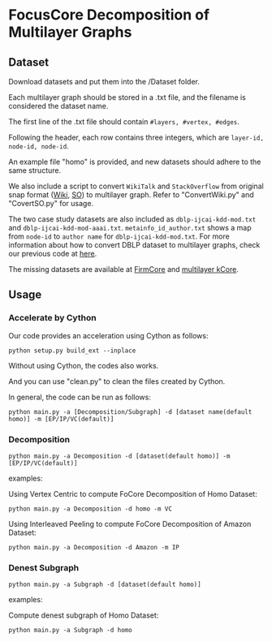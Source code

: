 # FocusCore Decomposition of Multilayer Graphs

## Dataset

Download datasets and put them into the /Dataset folder.

Each multilayer graph should be stored in a .txt file, and the filename is considered the dataset name.

The first line of the .txt file should contain ``#layers, #vertex, #edges``.

Following the header, each row contains three integers, which are ``layer-id, node-id, node-id``.

An example file "homo" is provided, and new datasets should adhere to the same structure.

We also include a script to convert ``WikiTalk`` and ``StackOverflow`` from original snap format ([Wiki](https://snap.stanford.edu/data/wiki-Talk.html), [SO](https://snap.stanford.edu/data/sx-stackoverflow.html)) to multilayer graph. Refer to "ConvertWiki.py" and "CovertSO.py" for usage.

The two case study datasets are also included as ``dblp-ijcai-kdd-mod.txt`` and ``dblp-ijcai-kdd-mod-aaai.txt``. ``metainfo_id_author.txt`` shows a map from ``node-id`` to ``author name`` for ``dblp-ijcai-kdd-mod.txt``. For more information about how to convert DBLP dataset to multilayer graphs, check our previous code at [here](https://github.com/MDCGraph/DBLP-MLG).

The missing datasets are available at [FirmCore](https://github.com/joint-em/FTCS/tree/main/Code/Datasets) and [multilayer kCore](https://github.com/egalimberti/multilayer_core_decomposition).

## Usage

### Accelerate by Cython

Our code provides an acceleration using Cython as follows:

```shell
python setup.py build_ext --inplace
```

Without using Cython, the codes also works.

And you can use "clean.py" to clean the files created by Cython.

In general, the code can be run as follows:

```shell
python main.py -a [Decomposition/Subgraph] -d [dataset name(default homo)] -m [EP/IP/VC(default)]
```

### Decomposition

```shell
python main.py -a Decomposition -d [dataset(default homo)] -m [EP/IP/VC(default)]
```

examples:

Using Vertex Centric to compute FoCore Decomposition of Homo Dataset:

```shell
python main.py -a Decomposition -d homo -m VC
```

Using Interleaved Peeling to compute FoCore Decomposition of Amazon Dataset:

```shell
python main.py -a Decomposition -d Amazon -m IP
```

### Denest Subgraph

```shell
python main.py -a Subgraph -d [dataset(default homo)]
```

examples:

Compute denest subgraph of Homo Dataset:

```shell
python main.py -a Subgraph -d homo
```
